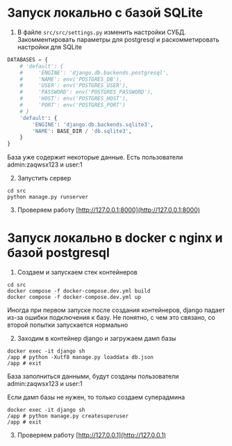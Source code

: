 # Запуск локально с базой SQLite

1. В файле `src/src/settings.py` изменить настройки СУБД. Закомментировать параметры для postgresql и раскомметировать
   настройки для SQLite

```python
DATABASES = {
    # 'default': {
    #     'ENGINE': 'django.db.backends.postgresql',
    #     'NAME': env('POSTGRES_DB'),
    #     'USER': env('POSTGRES_USER'),
    #     'PASSWORD': env('POSTGRES_PASSWORD'),
    #     'HOST': env('POSTGRES_HOST'),
    #     'PORT': env('POSTGRES_PORT')
    # }
    'default': {
        'ENGINE': 'django.db.backends.sqlite3',
        'NAME': BASE_DIR / 'db.sqlite3',
    }
}
```

База уже содержит некоторые данные. Есть пользователи admin:zaqwsx123 и user:1

2. Запустить сервер

```commandline
cd src
python manage.py runserver
```

3. Проверяем работу [http://127.0.0.1:8000](http://127.0.0.1:8000)

# Запуск локально в docker c nginx и базой postgresql

1. Создаем и запускаем стек контейнеров

```commandline
cd src
docker compose -f docker-compose.dev.yml build
docker compose -f docker-compose.dev.yml up
```

Иногда при первом запуске после создания контейнеров, django падает из-за ошибки подключения к базу. Не понятно, с чем
это связано, со второй попытки запускается нормально

2. Заходим в контейнер django и загружаем дамп базы

```commandline
docker exec -it django sh
/app # python -Xutf8 manage.py loaddata db.json
/app # exit
```

База заполниться данными, будут созданы пользователи admin:zaqwsx123 и user:1

Если дамп базы не нужен, то только создаем суперадмина

```commandline
docker exec -it django sh
/app # python manage.py createsuperuser
/app # exit
```

3. Проверяем работу [http://127.0.0.1](http://127.0.0.1)


